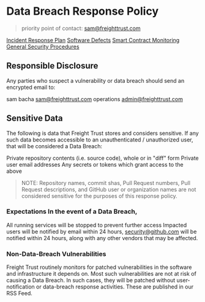 # Data Breach Response Policy

> priority point of contact: sam@freighttrust.com

[Incident Response Plan](#) [Software Defects](#) [Smart Contract Monitoring](#)
[General Security Procedures](#)

## Responsible Disclosure

Any parties who suspect a vulnerability or data breach should send an encrypted
email to:

sam bacha <sam@freighttrust.com> operations <admin@freighttrust.com>

## Sensitive Data

The following is data that Freight Trust stores and considers sensitive. If any
such data becomes accessible to an unauthenticated / unauthorized user, that
will be considered a Data Breach:

Private repository contents (i.e. source code), whole or in "diff" form Private
user email addresses Any secrets or tokens which grant access to the above

> NOTE: Repository names, commit shas, Pull Request numbers, Pull Request
> descriptions, and GitHub user or organization names are not considered
> sensitive for the purposes of this response policy.

### Expectations In the event of a Data Breach,

All running services will be stopped to prevent further access Impacted users
will be notified by email within 24 hours, security@github.com will be notified
within 24 hours, along with any other vendors that may be affected.

### Non-Data-Breach Vulnerabilities

Freight Trust routinely monitors for patched vulnerabilities in the software and
infrastructure it depends on. Most such vulnerabilities are not at risk of
causing a Data Breach. In such cases, they will be patched without
user-notification or data-breach response activities. These are published in our
RSS Feed.
